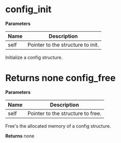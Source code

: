 config_init
===========

**Parameters**

**Name** | **Description**
-------- | ---------------
self | Pointer to the structure to init.
Initialize a config structure.

**Returns**
none
config_free
===========

**Parameters**

**Name** | **Description**
-------- | ---------------
self | Pointer to the structure to free.
Free's the allocated memory of a config
structure.

**Returns**
none
